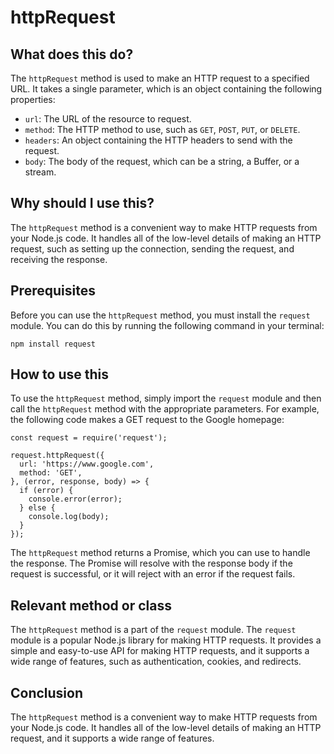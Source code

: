 
  
   # **httpRequest**

## What does this do?

The `httpRequest` method is used to make an HTTP request to a specified URL. It takes a single parameter, which is an object containing the following properties:

* `url`: The URL of the resource to request.
* `method`: The HTTP method to use, such as `GET`, `POST`, `PUT`, or `DELETE`.
* `headers`: An object containing the HTTP headers to send with the request.
* `body`: The body of the request, which can be a string, a Buffer, or a stream.

## Why should I use this?

The `httpRequest` method is a convenient way to make HTTP requests from your Node.js code. It handles all of the low-level details of making an HTTP request, such as setting up the connection, sending the request, and receiving the response.

## Prerequisites

Before you can use the `httpRequest` method, you must install the `request` module. You can do this by running the following command in your terminal:

```
npm install request
```

## How to use this

To use the `httpRequest` method, simply import the `request` module and then call the `httpRequest` method with the appropriate parameters. For example, the following code makes a GET request to the Google homepage:

```
const request = require('request');

request.httpRequest({
  url: 'https://www.google.com',
  method: 'GET',
}, (error, response, body) => {
  if (error) {
    console.error(error);
  } else {
    console.log(body);
  }
});
```

The `httpRequest` method returns a Promise, which you can use to handle the response. The Promise will resolve with the response body if the request is successful, or it will reject with an error if the request fails.

## Relevant method or class

The `httpRequest` method is a part of the `request` module. The `request` module is a popular Node.js library for making HTTP requests. It provides a simple and easy-to-use API for making HTTP requests, and it supports a wide range of features, such as authentication, cookies, and redirects.

## Conclusion

The `httpRequest` method is a convenient way to make HTTP requests from your Node.js code. It handles all of the low-level details of making an HTTP request, and it supports a wide range of features.
  
  